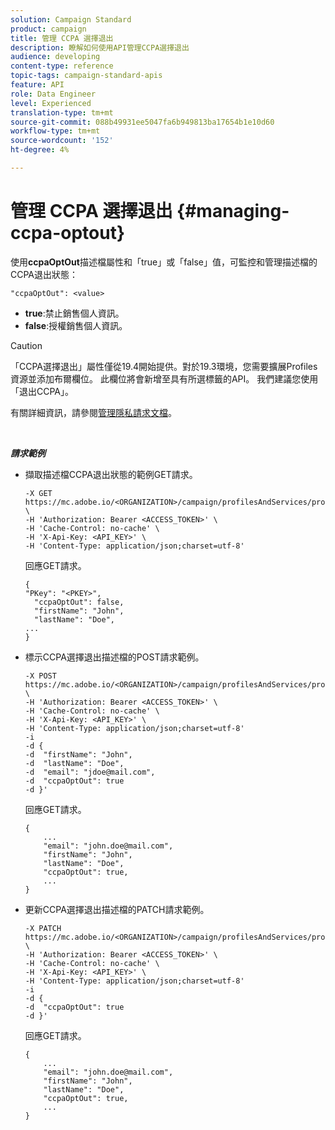 ```yaml
---
solution: Campaign Standard
product: campaign
title: 管理 CCPA 選擇退出
description: 瞭解如何使用API管理CCPA選擇退出
audience: developing
content-type: reference
topic-tags: campaign-standard-apis
feature: API
role: Data Engineer
level: Experienced
translation-type: tm+mt
source-git-commit: 088b49931ee5047fa6b949813ba17654b1e10d60
workflow-type: tm+mt
source-wordcount: '152'
ht-degree: 4%

---
```



# 管理 CCPA 選擇退出 {#managing-ccpa-optout}

使用&#x200B;**ccpaOptOut**&#x200B;描述檔屬性和「true」或「false」值，可監控和管理描述檔的CCPA退出狀態：

`"ccpaOptOut": <value>`

* **true**:禁止銷售個人資訊。
* **false**:授權銷售個人資訊。

>[!CAUTION]
>
>「CCPA選擇退出」屬性僅從19.4開始提供。對於19.3環境，您需要擴展Profiles資源並添加布爾欄位。 此欄位將會新增至具有所選標籤的API。 我們建議您使用「退出CCPA」。
>
>有關詳細資訊，請參閱[管理隱私請求文檔](../../start/using/privacy-requests.md#sale-of-personal-information-ccpa)。

<br/>

***請求範例***

* 擷取描述檔CCPA退出狀態的範例GET請求。

   ```
   -X GET https://mc.adobe.io/<ORGANIZATION>/campaign/profilesAndServices/profile/<PKEY> \
   -H 'Authorization: Bearer <ACCESS_TOKEN>' \
   -H 'Cache-Control: no-cache' \
   -H 'X-Api-Key: <API_KEY>' \
   -H 'Content-Type: application/json;charset=utf-8'
   ```

   回應GET請求。

   ```
   {
   "PKey": "<PKEY>",
     "ccpaOptOut": false,
     "firstName": "John",
     "lastName": "Doe",
   ...
   }
   ```

* 標示CCPA選擇退出描述檔的POST請求範例。

   ```
   -X POST https://mc.adobe.io/<ORGANIZATION>/campaign/profilesAndServices/profile/ \
   -H 'Authorization: Bearer <ACCESS_TOKEN>' \
   -H 'Cache-Control: no-cache' \
   -H 'X-Api-Key: <API_KEY>' \
   -H 'Content-Type: application/json;charset=utf-8'
   -i
   -d {
   -d  "firstName": "John",
   -d  "lastName": "Doe",
   -d  "email": "jdoe@mail.com",
   -d  "ccpaOptOut": true
   -d }'
   ```

   回應GET請求。

   ```
   {
       ...
       "email": "john.doe@mail.com",
       "firstName": "John",
       "lastName": "Doe",
       "ccpaOptOut": true,
       ...
   }
   ```

* 更新CCPA選擇退出描述檔的PATCH請求範例。

   ```
   -X PATCH https://mc.adobe.io/<ORGANIZATION>/campaign/profilesAndServices/profile/<PKEY> \
   -H 'Authorization: Bearer <ACCESS_TOKEN>' \
   -H 'Cache-Control: no-cache' \
   -H 'X-Api-Key: <API_KEY>' \
   -H 'Content-Type: application/json;charset=utf-8'
   -i
   -d {
   -d  "ccpaOptOut": true
   -d }'
   ```

   回應GET請求。

   ```
   {
       ...
       "email": "john.doe@mail.com",
       "firstName": "John",
       "lastName": "Doe",
       "ccpaOptOut": true,
       ...
   }
   ```
